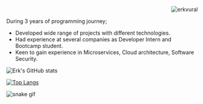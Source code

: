 <p align="right"> <img src="https://komarev.com/ghpvc/?username=erkvural&label=Profile%20views&color=0e75b6&style=flat" alt="erkvural" /> </p>

During 3 years of programming journey; 
*  Developed wide range of projects with different technologies. 
*  Had experience at several companies as Developer Intern and Bootcamp student.
* Keen to gain experience in Microservices, Cloud architecture, Software Security.

![Erk's GitHub stats](https://github-readme-stats.vercel.app/api?username=Erk-Vural&theme=tokyonight&show_icons=true)

[![Top Langs](https://github-readme-stats-eight-theta.vercel.app/api/top-langs/?username=Erk-Vural&theme=tokyonight&show_icons=true)](https://github.com/Erk-Vural)

![snake gif](https://github.com/erkvural/blob/output/github-contribution-grid-snake.svg)

